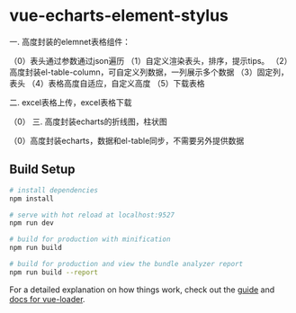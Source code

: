 # vue-echarts-element-stylus

>
一. 高度封装的elemnet表格组件：

（0）表头通过参数通过json遍历
（1）自定义渲染表头，排序，提示tips。
（2）高度封装el-table-column，可自定义列数据，一列展示多个数据
（3）固定列，表头
（4）表格高度自适应，自定义高度
（5）下载表格

二. excel表格上传，excel表格下载

（0）
三. 高度封装echarts的折线图，柱状图

（0）高度封装echarts，数据和el-table同步，不需要另外提供数据

## Build Setup

``` bash
# install dependencies
npm install

# serve with hot reload at localhost:9527
npm run dev

# build for production with minification
npm run build

# build for production and view the bundle analyzer report
npm run build --report
```

For a detailed explanation on how things work, check out the [guide](http://vuejs-templates.github.io/webpack/) and [docs for vue-loader](http://vuejs.github.io/vue-loader).
